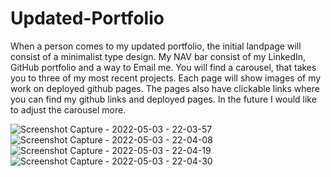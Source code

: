 # Updated-Portfolio

When a person comes to my updated portfolio, the initial landpage will consist of a minimalist type design. 
My NAV bar consist of my LinkedIn, GitHub portfolio and a way to Email me.
You will find a carousel, that takes you to three of my most recent projects. 
Each page will show images of my work on deployed github pages. 
The pages also have clickable links where you can find my github links and deployed pages.
In the future I would like to adjust the carousel more. 

![Screenshot Capture - 2022-05-03 - 22-03-57](https://user-images.githubusercontent.com/71272015/166621923-237ea587-f2c5-4e66-b603-b66b8de88485.png)
![Screenshot Capture - 2022-05-03 - 22-04-08](https://user-images.githubusercontent.com/71272015/166621922-c48b51ff-b94f-4442-b83e-a746cd4c2c6e.png)
![Screenshot Capture - 2022-05-03 - 22-04-19](https://user-images.githubusercontent.com/71272015/166621918-3982cd89-19b0-4b4a-819f-dc17c7e24577.png)
![Screenshot Capture - 2022-05-03 - 22-04-30](https://user-images.githubusercontent.com/71272015/166621913-a4927781-6234-4b11-851b-4a02266cd4f2.png)



